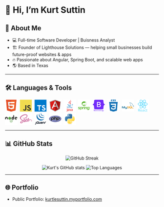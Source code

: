 # 👋 Hi, I’m Kurt Suttin  

## 🚀 About Me  
- 💻 Full-time Software Developer | Buisness Analyst
- 🏗️ Founder of Lighthouse Solutions — helping small businesses build future-proof websites & apps  
- 🔥 Passionate about Angular, Spring Boot, and scalable web apps  
- 🌎 Based in Texas 

---

## 🛠️ Languages & Tools  
<div>
  <img src="https://github.com/devicons/devicon/blob/master/icons/html5/html5-original.svg" title="HTML5" alt="HTML5" width="40" height="40"/>&nbsp;
  <img src="https://github.com/devicons/devicon/blob/master/icons/javascript/javascript-original.svg" title="JavaScript" alt="JavaScript" width="40" height="40"/>&nbsp;
  <img src="https://github.com/devicons/devicon/blob/master/icons/typescript/typescript-original.svg" title="TypeScript" alt="TypeScript" width="40" height="40"/>&nbsp;
  <img src="https://github.com/devicons/devicon/blob/master/icons/angularjs/angularjs-original.svg" title="Angular" alt="Angular" width="40" height="40"/>&nbsp;
  <img src="https://github.com/devicons/devicon/blob/master/icons/java/java-original-wordmark.svg" title="Java" alt="Java" width="40" height="40"/>&nbsp;
  <img src="https://github.com/devicons/devicon/blob/master/icons/spring/spring-original-wordmark.svg" title="Spring Boot" alt="Spring Boot" width="40" height="40"/>&nbsp;
  <img src="https://github.com/devicons/devicon/blob/master/icons/bootstrap/bootstrap-plain-wordmark.svg" title="Bootstrap" alt="Bootstrap" width="40" height="40"/>&nbsp;
  <img src="https://github.com/devicons/devicon/blob/master/icons/css3/css3-plain-wordmark.svg" title="CSS3" alt="CSS3" width="40" height="40"/>&nbsp;
  <img src="https://github.com/devicons/devicon/blob/master/icons/mysql/mysql-original-wordmark.svg" title="MySQL" alt="MySQL" width="40" height="40"/>&nbsp;
  <img src="https://github.com/devicons/devicon/blob/master/icons/react/react-original-wordmark.svg" title="React" alt="React" width="40" height="40"/>&nbsp;
  <img src="https://github.com/devicons/devicon/blob/master/icons/nodejs/nodejs-original-wordmark.svg" title="Node.js" alt="Node.js" width="40" height="40"/>&nbsp;
  <img src="https://github.com/devicons/devicon/blob/master/icons/sass/sass-original.svg" title="SCSS/Sass" alt="SCSS/Sass" width="40" height="40"/>&nbsp;
  <img src="https://github.com/devicons/devicon/blob/master/icons/jquery/jquery-original-wordmark.svg" title="jQuery" alt="jQuery" width="40" height="40"/>&nbsp;
  <img src="https://github.com/devicons/devicon/blob/master/icons/php/php-original.svg" title="PHP" alt="PHP" width="40" height="40"/>&nbsp;
  <img src="https://github.com/devicons/devicon/blob/master/icons/python/python-original.svg" title="Python" alt="Python" width="40" height="40"/>&nbsp;
</div>

---

## 📊 GitHub Stats  

<p align="center">
  <!-- Streak (often the most reliable) -->
  <img
    src="https://streak-stats.demolab.com?user=Kurt-Suttin&theme=tokyonight&hide_border=true"
    alt="GitHub Streak"
  />
</p>

<p align="center">
  <!-- Core stats -->
  <img
    src="https://github-readme-stats.vercel.app/api?username=Kurt-Suttin&show_icons=true&theme=tokyonight&hide_border=true&rank_icon=github&cache_seconds=86400"
    alt="Kurt's GitHub stats"
    height="165"
  />
  <!-- Top languages -->
  <img
    src="https://github-readme-stats.vercel.app/api/top-langs/?username=Kurt-Suttin&layout=compact&theme=tokyonight&hide_border=true&langs_count=8&cache_seconds=86400"
    alt="Top Languages"
    height="165"
  />
</p>


---

## 🌐 Portfolio  
- Public Portfolio: [kurtlesuttin.myportfolio.com](https://kurtlesuttin.myportfolio.com/webdevelopmentprojects)  

